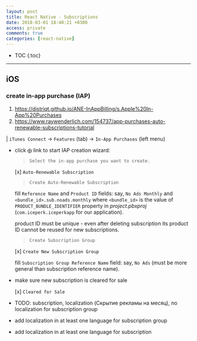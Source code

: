 ```yaml
---
layout: post
title: React Native - Subscriptions
date: 2018-03-01 18:40:21 +0300
access: private
comments: true
categories: [react-native]
---
```


<!-- more -->

* TOC
{:toc}
<hr>

iOS
---

### create in-app purchase (IAP)

1. <https://distriqt.github.io/ANE-InAppBilling/s.Apple%20In-App%20Purchases>
2. <https://www.raywenderlich.com/154737/app-purchases-auto-renewable-subscriptions-tutorial>

| `iTunes Connect` → `Features` (tab) → `In-App Purchases` (left menu)

- click `⨁` link to start IAP creation wizard:

  > `Select the in-app purchase you want to create.`

  [x] `Auto-Renewable Subscription`

  > `Create Auto-Renewable Subscription`

  fill `Reference Name` and `Product ID` fields:
  say, `No Ads Monthly` and `<bundle_id>.sub.noads.monthly` where
  `<bundle_id>` is the value of `PRODUCT_BUNDLE_IDENTIFIER` property
  in _project.pbxproj_ (`com.iceperk.iceperkapp` for our application).

  product ID must be unique - even after deleting subscription
  its product ID cannot be reused for new subscriptions.

  > `Create Subscription Group`

  [x] `Create New Subscription Group`

  fill `Subscription Group Reference Name` field:
  say, `No Ads` (must be more general than subscription reference name).

- make sure new subscription is cleared for sale

  [x] `Cleared for Sale`

- TODO: subscription, localization (Скрытие рекламы на месяц),
  no localization for subscription group

- add localization in at least one language for subscription group
- add localization in at least one language for subscription
